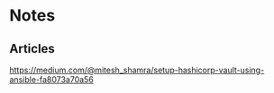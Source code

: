 # Notes

## Articles

https://medium.com/@mitesh_shamra/setup-hashicorp-vault-using-ansible-fa8073a70a56
